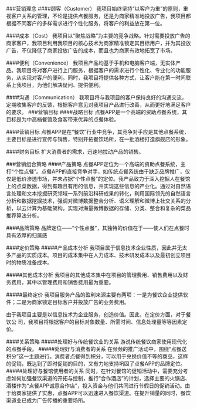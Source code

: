 
###营销理念
####顾客（Customer） 
我项目始终坚持“以客户为重”的原则，重视客户关系的管理，不论是提供点餐服务，还是为商家精准地投放广告，我项目都根据不同客户的多样需求进行个性化服务，将客户的利益放在第一位。 

####成本（Cost） 
我项目以“聚焦战略”为主要的竞争战略。针对需要投放广告的商家客户，我项目利用我项目的核心技术为商家精准锁定其目标用户，并为其投放广告，不仅降低了商家投放广告的成本，而且也为商家有效地拓宽了市场。 

####便利（Convenience） 
我项目产品均基于手机和电脑客户端，无实体产品。我项目将对客户进行上门服务，根据客户的需求进行个性化、专业化的功能服务，从实现对客户的便利。同时，我项目将提供各种方式，让客户能在第一时间联系上我项目，为他们解决疑问、提供便利。 


####沟通（Communication） 
我项目将与我项目的客户保持良好的沟通交流，定期收集客户的反馈，根据客户意见对我项目产品进行改善，从而更好地满足客户的要求。 
###营销目标
####战略目标
点餐APP是一个高端的资助点餐系统，其目标是为中高档餐馆及食客带来优异的点餐体验。

####营销目标
点餐APP是在“餐饮”行业中竞争，其竞争对手应是其他点餐系统，主要目标是进行宣传与销售，特别开拓餐饮场所，在一批酒楼打造旗舰店的形象。

####财务目标
扩大消费者的需求，迅速地拉动产品的销售。

###营销组合策略
####产品策略
点餐APP定位为一个高端的资助点餐系统，主打“个性点餐”。点餐APP的直接竞争对手，如传统点餐系统由于缺乏品牌推广，仅仅是低价渗透市场，并未占据“个性点餐”的定位。我产品致力于深入挖掘人在餐馆上的点菜数据，得到有趣且有用的信息，并实现这些信息的产业化。通过对自然语言处理和文本挖掘研究领域一系列前沿科研成果的转化，利用国际领先的自然语言分析和数据挖掘技术，强调对微博数据整合分析、语义理解和微博上社交关系的分析，以云计算为基础架构，实现对海量微博数据的存储、分类、整合和复杂的菜品推荐算法分析。 
    
####品牌策略
品牌定位——“个性点餐”，其独特的价值在于——使人们在点餐时具有浓厚的归属感

####定价策略
#####产品成本分析
我项目属于信息技术企业性质，因此并无太多产品的实质成本。项目的成本集中在人力成本、技术研发成本以及最初创立项目时的物质准备成本。 

#####其他成本分析
我项目的其他成本集中在项目的管理费用、销售费用以及财务费用，其中以管理费用和销售费用最为重要。 


#####最终定价
我项目服务产品的盈利来源主要有两项：一是为餐饮企业提供软件；二是为商家锁定目标客户并投放广告的业务费用。 


由于我项目主要是以信息技术为企业服务，创造价值。因此，在定价方面，对于餐饮公
司，我项目将根据客户的目标对象数量、所需时间、信息处理量等等因素定价。 

####关系策略
#####处理好与传统餐饮业的关系
游说传统餐饮商家使用现代化的点餐手段。
#####处理好与消费者的关系
在频频的推广活动中，围绕“点餐送积分”这一主题进行。消费者点餐得到积分，可以用于兑换价值不等的商品，这样的促销，既达到了即时促销的目的，又有力地支持巩固了点餐APP的品牌定位。
#####处理好与餐馆使用者的关系
同时，在针对餐馆的促销活动中，需要充分考虑如何加强餐饮渠道的开拓与控制，推行“合作酒店”的计划，选择主要的火锅店、酒楼作为“点餐APP诚意合作店”，投入资金与他们共同进行节假日的促销活动。由于给商家提供了实惠，点餐APP可以迅速进入餐饮渠道。在提升销量的同时，餐饮渠道业已成为广告传播的重要场所。

